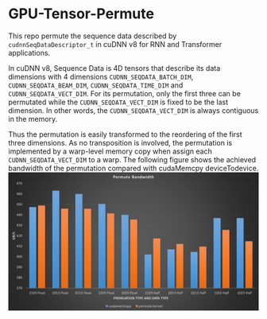 # GPU-Tensor-Permute
This repo permute the sequence data described by `cudnnSeqDataDescriptor_t` in cuDNN v8 for RNN and Transformer applications. 

In cuDNN v8, Sequence Data is 4D tensors that describe its data dimensions with 4 dimensions `CUDNN_SEQDATA_BATCH_DIM`, `CUDNN_SEQDATA_BEAM_DIM`, `CUDNN_SEQDATA_TIME_DIM` and `CUDNN_SEQDATA_VECT_DIM`. For its permutation, only the first three can be permutated while the `CUDNN_SEQDATA_VECT_DIM` is fixed to be the last dimension. In other words, the `CUDNN_SEQDATA_VECT_DIM` is always contiguous in the memory. 

Thus the permutation is easily transformed to the reordering of the first three dimensions. As no transposition is involved, the permutation is implemented by a warp-level memory copy when assign each `CUDNN_SEQDATA_VECT_DIM` to a warp. The following figure shows the achieved bandwidth of the permutation compared with cudaMemcpy deviceTodevice.
![Permuation Bandwidth compared with cudaMemcpy deviceTodevice](./bandwidth%20permute.png)

